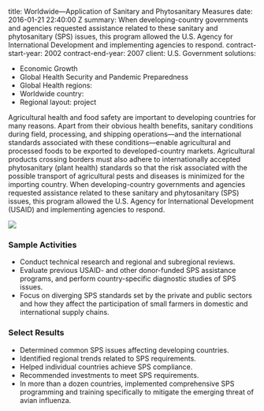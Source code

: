 
title: Worldwide—Application of Sanitary and Phytosanitary Measures
date: 2016-01-21 22:40:00 Z
summary: When developing-country governments and agencies requested assistance related
  to these sanitary and phytosanitary (SPS) issues, this program allowed the U.S.
  Agency for International Development and implementing agencies to respond.
contract-start-year: 2002
contract-end-year: 2007
client: U.S. Government
solutions:
- Economic Growth
- Global Health Security and Pandemic Preparedness
- Global Health
regions:
- Worldwide
country:
- Regional
layout: project


Agricultural health and food safety are important to developing countries for many reasons. Apart from their obvious health benefits, sanitary conditions during field, processing, and shipping operations—and the international standards associated with these conditions—enable agricultural and processed foods to be exported to developed-country markets. Agricultural products crossing borders must also adhere to internationally accepted phytosanitary (plant health) standards so that the risk associated with the possible transport of agricultural pests and diseases is minimized for the importing country. When developing-country governments and agencies requested assistance related to these sanitary and phytosanitary (SPS) issues, this program allowed the U.S. Agency for International Development (USAID) and implementing agencies to respond.

![][1]

### Sample Activities

* Conduct technical research and regional and subregional reviews.
* Evaluate previous USAID- and other donor-funded SPS assistance programs, and perform country-specific diagnostic studies of SPS issues.
* Focus on diverging SPS standards set by the private and public sectors and how they affect the participation of small farmers in domestic and international supply chains.

### Select Results

* Determined common SPS issues affecting developing countries.
* Identified regional trends related to SPS requirements.
* Helped individual countries achieve SPS compliance.
* Recommended investments to meet SPS requirements.
* In more than a dozen countries, implemented comprehensive SPS programming and training specifically to mitigate the emerging threat of avian influenza.

[1]: https://assetify-dai.com/projects/RAISE.jpg

